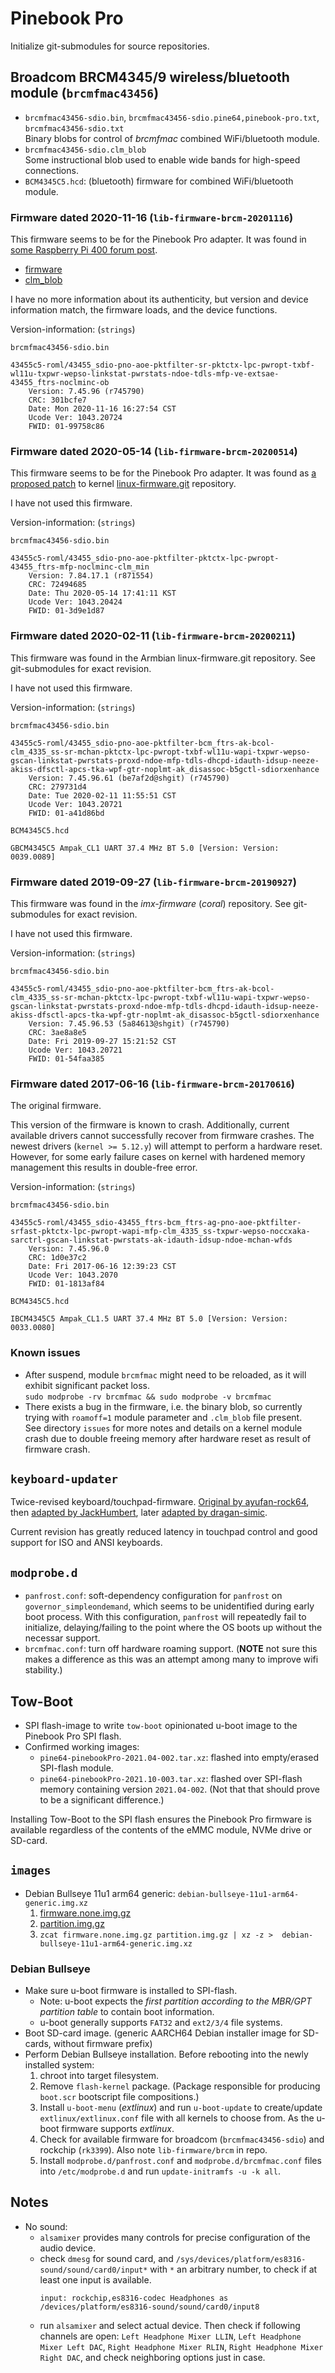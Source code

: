 # Pinebook Pro

Initialize git-submodules for source repositories.

## Broadcom BRCM4345/9 wireless/bluetooth module (`brcmfmac43456`)

- `brcmfmac43456-sdio.bin`, `brcmfmac43456-sdio.pine64,pinebook-pro.txt`, `brcmfmac43456-sdio.txt`  
  Binary blobs for control of _brcmfmac_ combined WiFi/bluetooth module.
- `brcmfmac43456-sdio.clm_blob`  
  Some instructional blob used to enable wide bands for high-speed connections.
- `BCM4345C5.hcd`: (bluetooth) firmware for combined WiFi/bluetooth module.

### Firmware dated 2020-11-16 (`lib-firmware-brcm-20201116`)

This firmware seems to be for the Pinebook Pro adapter. It was found in [some Raspberry Pi 400 forum post](<https://forums.raspberrypi.com/viewtopic.php?f=117&t=291688>).

- [firmware](<https://drive.google.com/file/d/1tLev-L-Jsg1_YaAckOGIzw9JYTRI17Mu/view> "brcmfmac43456-sdio.bin")
- [clm_blob](<https://drive.google.com/file/d/1J8DdbsrZcSkDYKUPsdy2RvncttSwQdBH/view> "brcmfmac43456-sdio.clm_blob")

I have no more information about its authenticity, but version and device information match, the firmware loads, and the device functions.

Version-information: (`strings`)

`brcmfmac43456-sdio.bin`
```
43455c5-roml/43455_sdio-pno-aoe-pktfilter-sr-pktctx-lpc-pwropt-txbf-wl11u-txpwr-wepso-linkstat-pwrstats-ndoe-tdls-mfp-ve-extsae-43455_ftrs-noclminc-ob
	Version: 7.45.96 (r745790)
	CRC: 301bcfe7
	Date: Mon 2020-11-16 16:27:54 CST
	Ucode Ver: 1043.20724
	FWID: 01-99758c86
```

### Firmware dated 2020-05-14 (`lib-firmware-brcm-20200514`)

This firmware seems to be for the Pinebook Pro adapter. It was found as [a proposed patch](<https://lore.kernel.org/linux-firmware/20210117074817.1721-2-alistair@alistair23.me/> "[PULL 1/1] brcm: Add the brcmfmac43456-sdio.* files") to kernel [linux-firmware.git](<https://git.kernel.org/pub/scm/linux/kernel/git/firmware/linux-firmware.git/> "Repository of firmware blobs for use with the Linux kernel") repository.

I have not used this firmware.

Version-information: (`strings`)

`brcmfmac43456-sdio.bin`
```
43455c5-roml/43455_sdio-pno-aoe-pktfilter-pktctx-lpc-pwropt-43455_ftrs-mfp-noclminc-clm_min
	Version: 7.84.17.1 (r871554)
	CRC: 72494685
	Date: Thu 2020-05-14 17:41:11 KST
	Ucode Ver: 1043.20424
	FWID: 01-3d9e1d87
```

### Firmware dated 2020-02-11 (`lib-firmware-brcm-20200211`)

This firmware was found in the Armbian linux-firmware.git repository. See git-submodules for exact revision.

I have not used this firmware.

Version-information: (`strings`)

`brcmfmac43456-sdio.bin`
```
43455c5-roml/43455_sdio-pno-aoe-pktfilter-bcm_ftrs-ak-bcol-clm_4335_ss-sr-mchan-pktctx-lpc-pwropt-txbf-wl11u-wapi-txpwr-wepso-gscan-linkstat-pwrstats-proxd-ndoe-mfp-tdls-dhcpd-idauth-idsup-neeze-akiss-dfsctl-apcs-tka-wpf-gtr-noplmt-ak_disassoc-b5gctl-sdiorxenhance
	Version: 7.45.96.61 (be7af2d@shgit) (r745790)
	CRC: 279731d4
	Date: Tue 2020-02-11 11:55:51 CST
	Ucode Ver: 1043.20721
	FWID: 01-a41d86bd
```

`BCM4345C5.hcd`
```
GBCM4345C5 Ampak_CL1 UART 37.4 MHz BT 5.0 [Version: Version: 0039.0089]
```

### Firmware dated 2019-09-27 (`lib-firmware-brcm-20190927`)

This firmware was found in the _imx-firmware_ (_coral_) repository. See git-submodules for exact revision.

I have not used this firmware.

Version-information: (`strings`)

`brcmfmac43456-sdio.bin`
```
43455c5-roml/43455_sdio-pno-aoe-pktfilter-bcm_ftrs-ak-bcol-clm_4335_ss-sr-mchan-pktctx-lpc-pwropt-txbf-wl11u-wapi-txpwr-wepso-gscan-linkstat-pwrstats-proxd-ndoe-mfp-tdls-dhcpd-idauth-idsup-neeze-akiss-dfsctl-apcs-tka-wpf-gtr-noplmt-ak_disassoc-b5gctl-sdiorxenhance
	Version: 7.45.96.53 (5a84613@shgit) (r745790)
	CRC: 3ae8a8e5
	Date: Fri 2019-09-27 15:21:52 CST
	Ucode Ver: 1043.20721
	FWID: 01-54faa385
```

### Firmware dated 2017-06-16 (`lib-firmware-brcm-20170616`)

The original firmware.

This version of the firmware is known to crash. Additionally, current available drivers cannot successfully recover from firmware crashes. The newest drivers (`kernel >= 5.12.y`) will attempt to perform a hardware reset. However, for some early failure cases on kernel with hardened memory management this results in double-free error.

Version-information: (`strings`)

`brcmfmac43456-sdio.bin`
```
43455c5-roml/43455_sdio-43455_ftrs-bcm_ftrs-ag-pno-aoe-pktfilter-srfast-pktctx-lpc-pwropt-wapi-mfp-clm_4335_ss-txpwr-wepso-noccxaka-sarctrl-gscan-linkstat-pwrstats-ak-idauth-idsup-ndoe-mchan-wfds
	Version: 7.45.96.0
	CRC: 1d0e37c2
	Date: Fri 2017-06-16 12:39:23 CST
	Ucode Ver: 1043.2070
	FWID: 01-1813af84
```

`BCM4345C5.hcd`
```
IBCM4345C5 Ampak_CL1.5 UART 37.4 MHz BT 5.0 [Version: Version: 0033.0080]
```

### Known issues

- After suspend, module `brcmfmac` might need to be reloaded, as it will exhibit significant packet loss.  
  `sudo modprobe -rv brcmfmac && sudo modprobe -v brcmfmac`
- There exists a bug in the firmware, i.e. the binary blob, so currently trying with `roamoff=1` module parameter and `.clm_blob` file present.  
  See directory `issues` for more notes and details on a kernel module crash due to double freeing memory after hardware reset as result of firmware crash.

## `keyboard-updater`

Twice-revised keyboard/touchpad-firmware. [Original by ayufan-rock64](https://github.com/ayufan-rock64/pinebook-pro-keyboard-updater), then [adapted by JackHumbert](https://github.com/jackhumbert/pinebook-pro-keyboard-updater), later [adapted by dragan-simic](https://github.com/dragan-simic/pinebook-pro-keyboard-updater).

Current revision has greatly reduced latency in touchpad control and good support for ISO and ANSI keyboards.

## `modprobe.d`

- `panfrost.conf`: soft-dependency configuration for `panfrost` on `governor_simpleondemand`, which seems to be unidentified during early boot process. With this configuration, `panfrost` will repeatedly fail to initialize, delaying/failing to the point where the OS boots up without the necessar support.
- `brcmfmac.conf`: turn off hardware roaming support. (__NOTE__ not sure this makes a difference as this was an attempt among many to improve wifi stability.)

## Tow-Boot

- SPI flash-image to write `tow-boot` opinionated u-boot image to the Pinebook Pro SPI flash.
- Confirmed working images:
  - `pine64-pinebookPro-2021.04-002.tar.xz`: flashed into empty/erased SPI-flash module.
  - `pine64-pinebookPro-2021.10-003.tar.xz`: flashed over SPI-flash memory containing version `2021.04-002`. (Not that that should prove to be a significant difference.)

Installing Tow-Boot to the SPI flash ensures the Pinebook Pro firmware is available regardless of the contents of the eMMC module, NVMe drive or SD-card.

## `images`

- Debian Bullseye 11u1 arm64 generic: `debian-bullseye-11u1-arm64-generic.img.xz`
  1. [firmware.none.img.gz](<https://deb.debian.org/debian/dists/bullseye/main/installer-arm64/20210731+deb11u1/images/netboot/SD-card-images/firmware.none.img.gz> "no firmware, as we assume that the firmware is flashed into the SPI flash")
  1. [partition.img.gz](<https://deb.debian.org/debian/dists/bullseye/main/installer-arm64/20210731+deb11u1/images/netboot/SD-card-images/partition.img.gz> "Debian SD-card installation image")
  1. `zcat firmware.none.img.gz partition.img.gz | xz -z >  debian-bullseye-11u1-arm64-generic.img.xz`

### Debian Bullseye

- Make sure u-boot firmware is installed to SPI-flash.
  - Note: u-boot expects the _first partition according to the MBR/GPT partition table_ to contain boot information.
  - u-boot generally supports `FAT32` and `ext2/3/4` file systems.
- Boot SD-card image. (generic AARCH64 Debian installer image for SD-cards, without firmware prefix)
- Perform Debian Bullseye installation. Before rebooting into the newly installed system:
  1. chroot into target filesystem.
  1. Remove `flash-kernel` package. (Package responsible for producing `boot.scr` bootscript file compositions.)
  1. Install `u-boot-menu` (_extlinux_) and run `u-boot-update` to create/update `extlinux/extlinux.conf` file with all kernels to choose from. As the u-boot firmware supports _extlinux_.
  1. Check for available firmware for broadcom (`brcmfmac43456-sdio`) and rockchip (`rk3399`). Also note `lib-firmware/brcm` in repo.
  1. Install `modprobe.d/panfrost.conf` and `modprobe.d/brcmfmac.conf` files into `/etc/modprobe.d` and run `update-initramfs -u -k all`.

## Notes

- No sound:
  - `alsamixer` provides many controls for precise configuration of the audio device.
  - check `dmesg` for sound card, and `/sys/devices/platform/es8316-sound/sound/card0/input*` with `*` an arbitrary number, to check if at least one input is available.  
    ```
    input: rockchip,es8316-codec Headphones as /devices/platform/es8316-sound/sound/card0/input8
    ```
  - run `alsamixer` and select actual device. Then check if following channels are open: `Left Headphone Mixer LLIN`, `Left Headphone Mixer Left DAC`, `Right Headphone Mixer RLIN`, `Right Headphone Mixer Right DAC`, and check neighboring options just in case.
